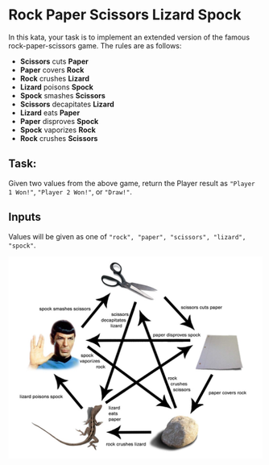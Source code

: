 # Rock Paper Scissors Lizard Spock

In this kata, your task is to implement an extended version of the famous rock-paper-scissors game. The rules are as follows:

* **Scissors** cuts **Paper**
* **Paper** covers **Rock**
* **Rock** crushes **Lizard**
* **Lizard** poisons **Spock**
* **Spock** smashes **Scissors**
* **Scissors** decapitates **Lizard**
* **Lizard** eats **Paper**
* **Paper** disproves **Spock**
* **Spock** vaporizes **Rock**
* **Rock** crushes **Scissors**

## Task:

Given two values from the above game, return the Player result as `"Player 1 Won!"`, `"Player 2 Won!"`, or `"Draw!"`.

## Inputs

Values will be given as one of `"rock", "paper", "scissors", "lizard", "spock"`.

![rules](img/rules.jpg "Rules og the game")
